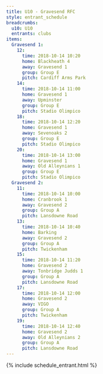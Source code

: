```yaml
---
title: U10 - Gravesend RFC
style: entrant_schedule
breadcrumbs:
  u10: U10
  entrants: clubs
items:
  Gravesend 1:
    12:
      time: 2018-10-14 10:20
      home: Blackheath 4
      away: Gravesend 1
      group: Group E
      pitch: Cardiff Arms Park
    14:
      time: 2018-10-14 11:00
      home: Gravesend 1
      away: Upminster
      group: Group E
      pitch: Stadio Olimpico
    18:
      time: 2018-10-14 12:20
      home: Gravesend 1
      away: Sevenoaks 2
      group: Group E
      pitch: Stadio Olimpico
    20:
      time: 2018-10-14 13:00
      home: Gravesend 1
      away: Old Alleynians 1
      group: Group E
      pitch: Stadio Olimpico
  Gravesend 2:
    11:
      time: 2018-10-14 10:00
      home: Cranbrook 1
      away: Gravesend 2
      group: Group A
      pitch: Lansdowne Road
    13:
      time: 2018-10-14 10:40
      home: Barking
      away: Gravesend 2
      group: Group A
      pitch: Twickenham
    15:
      time: 2018-10-14 11:20
      home: Gravesend 2
      away: Tonbridge Judds 1
      group: Group A
      pitch: Lansdowne Road
    17:
      time: 2018-10-14 12:00
      home: Gravesend 2
      away: VIGO
      group: Group A
      pitch: Twickenham
    19:
      time: 2018-10-14 12:40
      home: Gravesend 2
      away: Old Alleynians 2
      group: Group A
      pitch: Lansdowne Road
---
```


{% include schedule_entrant.html %}
